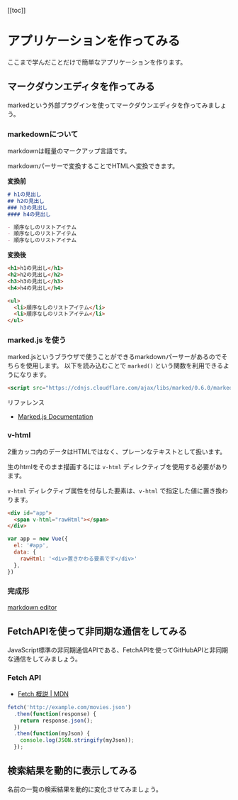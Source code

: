 [[toc]]

# アプリケーションを作ってみる

ここまで学んだことだけで簡単なアプリケーションを作ります。

## マークダウンエディタを作ってみる

markedという外部プラグインを使ってマークダウンエディタを作ってみましょう。


### markedownについて

markdownは軽量のマークアップ言語です。

markdownパーサーで変換することでHTMLへ変換できます。

**変換前**

```markdown
# h1の見出し
## h2の見出し
### h3の見出し
#### h4の見出し

- 順序なしのリストアイテム
- 順序なしのリストアイテム
- 順序なしのリストアイテム
```

**変換後**

```html
<h1>h1の見出し</h1>
<h2>h2の見出し</h2>
<h3>h3の見出し</h3>
<h4>h4の見出し</h4>

<ul>
  <li>順序なしのリストアイテム</li>
  <li>順序なしのリストアイテム</li>
</ul>
```

### marked.js を使う

marked.jsというブラウザで使うことができるmarkdownパーサーがあるのでそちらを使用します。
以下を読み込むことで `marked()` という関数を利用できるようになります。

```html
<script src="https://cdnjs.cloudflare.com/ajax/libs/marked/0.6.0/marked.js"></script>
```

リファレンス
- [Marked\.js Documentation](https://marked.js.org/#/USING_ADVANCED.md)

### v-html

2重カッコ内のデータはHTMLではなく、プレーンなテキストとして扱います。

生のhtmlをそのまま描画するには `v-html` ディレクティブを使用する必要があります。

`v-html` ディレクティブ属性を付与した要素は、`v-html` で指定した値に置き換わります。

```html
<div id="app">
  <span v-html="rawHtml"></span>
</div>
```

```js
var app = new Vue({
  el: '#app',
  data: {
    rawHtml: '<div>置きかわる要素です</div>'
  },
})
```

### 完成形

[markdown editor](/practice/markdownEditor/index.html)

## FetchAPIを使って非同期な通信をしてみる

JavaScript標準の非同期通信APIである、FetchAPIを使ってGitHubAPIと非同期な通信をしてみましょう。

### Fetch API

* [Fetch 概説 \| MDN](https://developer.mozilla.org/ja/docs/Web/API/Fetch_API/Using_Fetch)

```js
fetch('http://example.com/movies.json')
  .then(function(response) {
    return response.json();
  })
  .then(function(myJson) {
    console.log(JSON.stringify(myJson));
  });
```

## 検索結果を動的に表示してみる

名前の一覧の検索結果を動的に変化させてみましょう。
